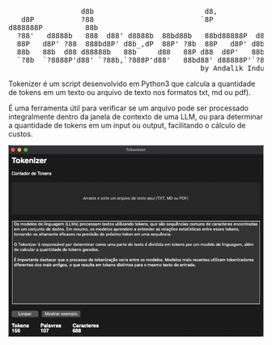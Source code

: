 <pre>
                 d8b                          d8,                        
   d8P           ?88                         `8P                         
d888888P          88b                                                    
  ?88'   d8888b   888  d88' d8888b  88bd88b   88bd88888P  d8888b  88bd88b
  88P   d8P' ?88  888bd8P' d8b_,dP  88P' ?8b  88P   d8P' d8b_,dP  88P'  `
  88b   88b  d88 d88888b   88b     d88   88P d88  d8P'   88b     d88     
  `?8b  `?8888P'd88' `?88b,`?888P'd88'   88bd88' d88888P'`?888P'd88'     
                                             by Andalik Industries
</pre>

Tokenizer é um script desenvolvido em Python3 que calcula a quantidade de tokens em um texto ou arquivo de texto nos formatos txt, md ou pdf).

É uma ferramenta útil para verificar se um arquivo pode ser processado integralmente dentro da janela de contexto de uma LLM, ou para determinar a quantidade de tokens em um input ou output, facilitando o cálculo de custos.

![tokenizer](https://github.com/andalik/tokenizer/blob/main/screenshots/tokenizer.png)

